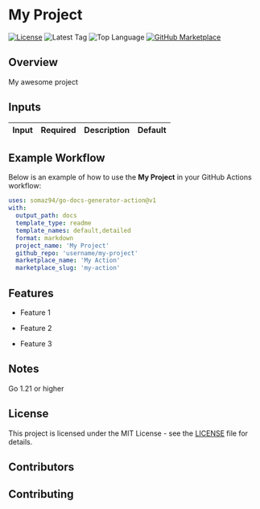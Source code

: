 # My Project

[![License](https://img.shields.io/github/license/username/my-project)](https://github.com/username/my-project)
![Latest Tag](https://img.shields.io/github/v/tag/username/my-project)
![Top Language](https://img.shields.io/github/languages/top/username/my-project?color=green&logo=go&logoColor=b)
[![GitHub Marketplace](https://img.shields.io/badge/Marketplace-My+Action-blue?logo=github)](https://github.com/marketplace/actions/my-action)

## Overview

My awesome project

## Inputs

| Input | Required | Description | Default |
|-------|----------|-------------|---------|


## Example Workflow

Below is an example of how to use the **My Project** in your GitHub Actions workflow:

```yaml
uses: somaz94/go-docs-generator-action@v1
with:
  output_path: docs
  template_type: readme
  template_names: default,detailed
  format: markdown
  project_name: 'My Project'
  github_repo: 'username/my-project'
  marketplace_name: 'My Action'
  marketplace_slug: 'my-action'

```

## Features


- Feature 1

- Feature 2

- Feature 3


## Notes

Go 1.21 or higher

## License

This project is licensed under the MIT License - see the [LICENSE](LICENSE) file for details.

## Contributors



## Contributing


